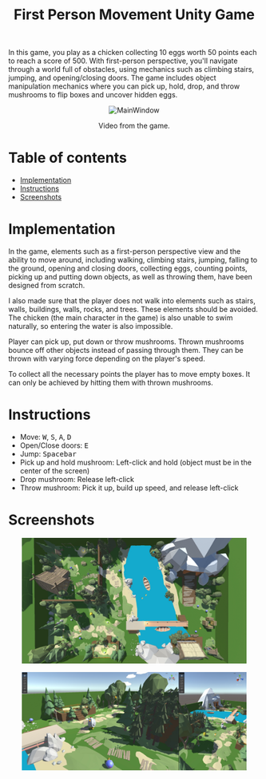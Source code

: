 <h1 align="center"> First Person Movement Unity Game </h1> <br>

In this game, you play as a chicken collecting 10 eggs worth 50 points each to reach a score of 500. With first-person perspective, you'll navigate through a world full of obstacles, using mechanics such as climbing stairs, jumping, and opening/closing doors. The game includes object manipulation mechanics where you can pick up, hold, drop, and throw mushrooms to flip boxes and uncover hidden eggs. 

<p align="center">
  <img alt="MainWindow" title="screenshot" src="/screenshots/game_trailer.gif" width="450">
</p>
<p align="center">
  Video from the game.
</p>


# Table of contents
* [Implementation](#implementation)
* [Instructions](#instructions)
* [Screenshots](#screenshots)

# Implementation
In the game, elements such as a first-person perspective view and the ability to move around, including walking, climbing stairs, jumping, falling to the ground, opening and closing doors, collecting eggs, counting points, picking up and putting down objects, as well as throwing them, have been designed from scratch.

I also made sure that the player does not walk into elements such as stairs, walls, buildings, walls, rocks, and trees. These elements should be avoided. The chicken (the main character in the game) is also unable to swim naturally, so entering the water is also impossible.

Player can pick up, put down or throw mushrooms. Thrown mushrooms bounce off other objects instead of passing through them. They can be thrown with varying force depending on the player's speed.

To collect all the necessary points the player has to move empty boxes. It can only be achieved by hitting them with thrown mushrooms.


# Instructions
- Move: <kbd>W</kbd>, <kbd>S</kbd>, <kbd>A</kbd>, <kbd>D</kbd>
- Open/Close doors: <kbd>E</kbd>
- Jump: <kbd>Spacebar</kbd>
- Pick up and hold mushroom: Left-click and hold (object must be in the center of the screen)
- Drop mushroom: Release left-click
- Throw mushroom: Pick it up, build up speed, and release left-click


# Screenshots
<p align="center">
  <img alt="MainWindow" title="screenshot" src="/screenshots/top_view.jpg" width="450">
</p>
<p align="center">
  <img alt="MainWindow" title="screenshot" src="/screenshots/clip1.jpg" width="450">
</p>
